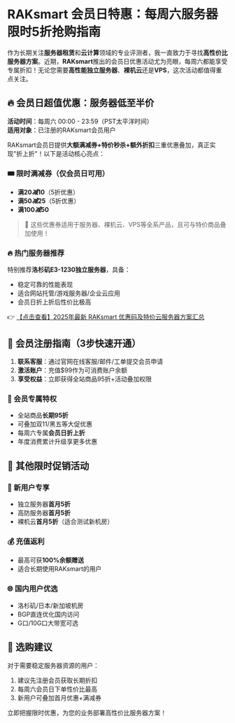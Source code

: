 # RAKsmart 会员日特惠：每周六服务器限时5折抢购指南

作为长期关注**服务器租赁**和**云计算**领域的专业评测者，我一直致力于寻找**高性价比服务器方案**。近期，**RAKsmart**推出的会员日优惠活动尤为亮眼，每周六都能享受专属折扣！无论您需要**高性能独立服务器**、**裸机云**还是**VPS**，这次活动都值得重点关注。

## 🔥 会员日超值优惠：服务器低至半价

**活动时间**：每周六 00:00 - 23:59（PST太平洋时间）  
**适用对象**：已注册的RAKsmart会员用户

RAKsmart会员日提供**大额满减券+特价秒杀+额外折扣**三重优惠叠加，真正实现"折上折"！以下是活动核心亮点：

### 🎟 限时满减券（仅会员日可用）
- **满$20减$10**（5折优惠）
- **满$50减$25**（5折优惠）
- **满$100减$50**

> 📌 这些优惠券适用于服务器、裸机云、VPS等全系产品，且可与特价商品叠加使用！

### 🔥 热门服务器推荐
特别推荐**洛杉矶E3-1230独立服务器**，具备：
- 稳定可靠的性能表现
- 适合网站托管/游戏服务器/企业云应用
- 会员日折上折后性价比极高

👉 [【点击查看】2025年最新 RAKsmart 优惠码及特价云服务器方案汇总](https://bit.ly/raksmart)

## 🎯 会员注册指南（3步快速开通）

1. **联系客服**：通过官网在线客服/邮件/工单提交会员申请
2. **激活账户**：充值$99作为可消费账户余额
3. **享受权益**：立即获得全站商品95折+活动叠加权限

### 📌 会员专属特权
- 全站商品**长期95折**
- 可叠加双11/黑五等大促优惠
- 每周六专属**会员日折上折**
- 年度消费累计升级享更多优惠

## 🎁 其他限时促销活动

### 🛒 新用户专享
- 独立服务器**首月5折**
- 高防服务器**首月5折**
- 裸机云**首月5折**（适合测试新机房）

### 💰 充值返利
- 最高可获**100%余额赠送**
- 适合长期使用RAKsmart的用户

### 🌐 国内用户优选
- 洛杉矶/日本/新加坡机房
- BGP直连优化国内访问
- G口/10G口大带宽可选

## 📢 选购建议

对于需要稳定服务器资源的用户：
1. 建议先注册会员获取长期折扣
2. 每周六会员日下单性价比最高
3. 新用户可叠加首月优惠+满减券

立即把握限时优惠，为您的业务部署高性价比服务器方案！